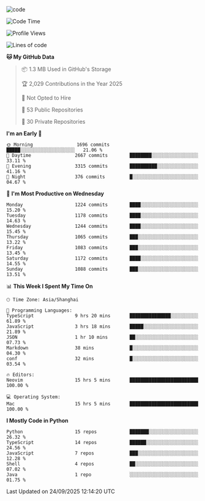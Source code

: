 
<!--
**liuyaanng/liuyaanng** is a ✨ _special_ ✨ repository because its `README.md` (this file) appears on your GitHub profile.

Here are some ideas to get you started:

- 🔭 I’m currently working on ...
- 🌱 I’m currently learning ...
- 👯 I’m looking to collaborate on ...
- 🤔 I’m looking for help with ...
- 💬 Ask me about ...
- 📫 How to reach me: ...
- 😄 Pronouns: ...
- ⚡ Fun fact: ...
-->


![code](https://cdn.jsdelivr.net/gh/liuyaanng/liuyaanng@1.0/code.gif) 

<!--START_SECTION:waka-->
![Code Time](http://img.shields.io/badge/Code%20Time-1%2C967%20hrs%2022%20mins-blue)

![Profile Views](http://img.shields.io/badge/Profile%20Views-0-blue)

![Lines of code](https://img.shields.io/badge/From%20Hello%20World%20I%27ve%20Written-28.2%20million%20lines%20of%20code-blue)

**🐱 My GitHub Data** 

> 📦 1.3 MB Used in GitHub's Storage 
 > 
> 🏆 2,029 Contributions in the Year 2025
 > 
> 🚫 Not Opted to Hire
 > 
> 📜 53 Public Repositories 
 > 
> 🔑 30 Private Repositories 
 > 
**I'm an Early 🐤** 

```text
🌞 Morning                1696 commits        █████░░░░░░░░░░░░░░░░░░░░   21.06 % 
🌆 Daytime                2667 commits        ████████░░░░░░░░░░░░░░░░░   33.11 % 
🌃 Evening                3315 commits        ██████████░░░░░░░░░░░░░░░   41.16 % 
🌙 Night                  376 commits         █░░░░░░░░░░░░░░░░░░░░░░░░   04.67 % 
```
📅 **I'm Most Productive on Wednesday** 

```text
Monday                   1224 commits        ████░░░░░░░░░░░░░░░░░░░░░   15.20 % 
Tuesday                  1178 commits        ████░░░░░░░░░░░░░░░░░░░░░   14.63 % 
Wednesday                1244 commits        ████░░░░░░░░░░░░░░░░░░░░░   15.45 % 
Thursday                 1065 commits        ███░░░░░░░░░░░░░░░░░░░░░░   13.22 % 
Friday                   1083 commits        ███░░░░░░░░░░░░░░░░░░░░░░   13.45 % 
Saturday                 1172 commits        ████░░░░░░░░░░░░░░░░░░░░░   14.55 % 
Sunday                   1088 commits        ███░░░░░░░░░░░░░░░░░░░░░░   13.51 % 
```


📊 **This Week I Spent My Time On** 

```text
🕑︎ Time Zone: Asia/Shanghai

💬 Programming Languages: 
TypeScript               9 hrs 20 mins       ███████████████░░░░░░░░░░   61.89 % 
JavaScript               3 hrs 18 mins       █████░░░░░░░░░░░░░░░░░░░░   21.89 % 
JSON                     1 hr 10 mins        ██░░░░░░░░░░░░░░░░░░░░░░░   07.73 % 
Markdown                 38 mins             █░░░░░░░░░░░░░░░░░░░░░░░░   04.30 % 
conf                     32 mins             █░░░░░░░░░░░░░░░░░░░░░░░░   03.54 % 

🔥 Editors: 
Neovim                   15 hrs 5 mins       █████████████████████████   100.00 % 

💻 Operating System: 
Mac                      15 hrs 5 mins       █████████████████████████   100.00 % 
```

**I Mostly Code in Python** 

```text
Python                   15 repos            ███████░░░░░░░░░░░░░░░░░░   26.32 % 
TypeScript               14 repos            ██████░░░░░░░░░░░░░░░░░░░   24.56 % 
JavaScript               7 repos             ███░░░░░░░░░░░░░░░░░░░░░░   12.28 % 
Shell                    4 repos             ██░░░░░░░░░░░░░░░░░░░░░░░   07.02 % 
Java                     1 repo              ░░░░░░░░░░░░░░░░░░░░░░░░░   01.75 % 
```




 Last Updated on 24/09/2025 12:14:20 UTC
<!--END_SECTION:waka-->
